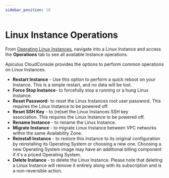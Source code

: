 ```yaml
---
sidebar_position: 10
---
```

# Linux Instance Operations

From [Operating Linux Instances](AboutLinuxInstances), navigate into a Linux Instance and access the **Operations** tab to see all available Instance operations.

Apiculus CloudConsole provides the options to perform common operations on Linux Instances.

- **Restart Instance** - Use this option to perform a quick reboot on your Instance. This is a simple restart, and no data will be lost.
- **Force Stop Instance**- to forcefully stop a running or a hung Linux Instance.
- **Reset Password**- to reset the Linux Instances root user password. This requires the Linux Instance to be powered off.
- **Reset SSH Key** - to (re)set the Linux Instances SSH key association. This requires the Linux Instance to be powered off.
- **Rename Instance** - to rename the Linux Instance.
- **Migrate Instance** - to migrate Linux Instance between VPC networks within the same Availability Zone.
- **Reinstall Instance** - to restore this Instance to its original configuration by reinstalling its Operating System or choosing a new one. Choosing a new Operating System image may have an additional billing component if it's a priced Operating System.
- **Delete Instance** - to delete the Linux Instance. Please note that deleting a Linux Instance will remove it entirely along with its subscription and is a non-reversible action.